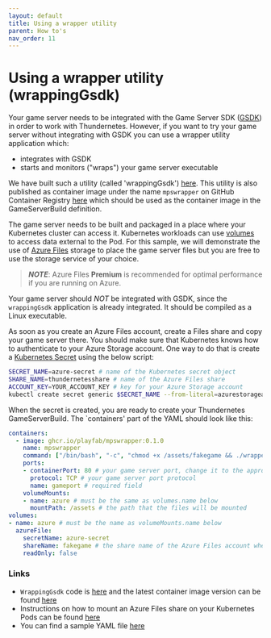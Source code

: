 ```yaml
---
layout: default
title: Using a wrapper utility
parent: How to's
nav_order: 11
---
```


# Using a wrapper utility (wrappingGsdk)

Your game server needs to be integrated with the Game Server SDK ([GSDK](https://github.com/PlayFab/gsdk)) in order to work with Thundernetes. However, if you want to try your game server without integrating with GSDK you can use a wrapper utility application which:

- integrates with GSDK
- starts and monitors ("wraps") your game server executable

We have built such a utility (called 'wrappingGsdk') [here](https://github.com/PlayFab/MpsSamples/tree/master/wrappingGsdk). This utility is also published as container image under the name `mpswrapper` on GitHub Container Registry [here](https://github.com/PlayFab/MpsSamples/pkgs/container/mpswrapper) which should be used as the container image in the GameServerBuild definition.

The game server needs to be built and packaged in a place where your Kubernetes cluster can access it. Kubernetes workloads can use [volumes](https://kubernetes.io/docs/concepts/storage/volumes/) to access data external to the Pod. For this sample, we will demonstrate the use of [Azure Files](https://azure.microsoft.com/en-us/services/storage/files/) storage to place the game server files but you are free to use the storage service of your choice.

> _**NOTE**_: Azure Files **Premium** is recommended for optimal performance if you are running on Azure.

Your game server should *NOT* be integrated with GSDK, since the `wrappingGsdk` application is already integrated. It should be compiled as a Linux executable.

As soon as you create an Azure Files account, create a Files share and copy your game server there. You should make sure that Kubernetes knows how to authenticate to your Azure Storage account. One way to do that is create a [Kubernetes Secret](https://kubernetes.io/docs/concepts/configuration/secret/) using the below script:

```bash
SECRET_NAME=azure-secret # name of the Kubernetes secret object
SHARE_NAME=thundernetesshare # name of the Azure Files share
ACCOUNT_KEY=YOUR_ACCOUNT_KEY # key for your Azure Storage account
kubectl create secret generic $SECRET_NAME --from-literal=azurestorageaccountname=$SHARE_NAME --from-literal=azurestorageaccountkey=$ACCOUNT_KEY
```

When the secret is created, you are ready to create your Thundernetes GameServerBuild. The `containers' part of the YAML should look like this:

```yaml
containers:
  - image: ghcr.io/playfab/mpswrapper:0.1.0 
    name: mpswrapper
    command: ["/bin/bash", "-c", "chmod +x /assets/fakegame && ./wrapper -g /assets/fakegame"] # we use /assets since this is the folder specified on volumeMounts.mountPath below
    ports:
    - containerPort: 80 # your game server port, change it to the appropriate one
      protocol: TCP # your game server port protocol
      name: gameport # required field
    volumeMounts:
    - name: azure # must be the same as volumes.name below
      mountPath: /assets # the path that the files will be mounted
volumes:
- name: azure # must be the name as volumeMounts.name below
  azureFile:
    secretName: azure-secret
    shareName: fakegame # the share name of the Azure Files account where you placed your game files
    readOnly: false
```

### Links

- `WrappingGsdk` code is [here](https://github.com/PlayFab/MpsSamples/tree/master/wrappingGsdk) and the latest container image version can be found [here](https://github.com/PlayFab/MpsSamples/pkgs/container/mpswrapper)
- Instructions on how to mount an Azure Files share on your Kubernetes Pods can be found [here](https://docs.microsoft.com/en-us/azure/aks/azure-files-volume)
- You can find a sample YAML file [here](https://github.com/playfab/thundernetes/blob/main/samples/fileshare/sample.yaml)